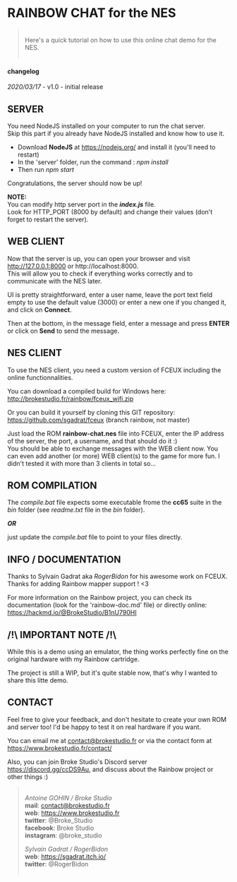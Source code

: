 # RAINBOW CHAT for the NES

> &nbsp;  
> Here's a quick tutorial on how to use this online chat demo for the NES.  
> &nbsp;

#### changelog

_2020/03/17_ - v1.0 - initial release

## SERVER

You need NodeJS installed on your computer to run the chat server.  
Skip this part if you already have NodeJS installed and know how to use it.

- Download **NodeJS** at https://nodejs.org/ and install it (you'll need to restart)
- In the 'server' folder, run the command : _npm install_
- Then run _npm start_

Congratulations, the server should now be up!

**NOTE:**  
You can modify http server port in the **_index.js_** file.  
Look for HTTP_PORT (8000 by default) and change their values (don't forget to restart the server).

## WEB CLIENT

Now that the server is up, you can open your browser and visit http://127.0.0.1:8000 or http://localhost:8000.  
This will allow you to check if everything works correctly and to communicate with the NES later.

UI is pretty straightforward, enter a user name, leave the port text field empty to use the default value (3000) or enter a new one if you changed it, and click on **Connect**.

Then at the bottom, in the message field, enter a message and press **ENTER** or click on **Send** to send the message.

## NES CLIENT

To use the NES client, you need a custom version of FCEUX including the online functionnalities.

You can download a compiled build for Windows here: http://brokestudio.fr/rainbow/fceux_wifi.zip

Or you can build it yourself by cloning this GIT repository: https://github.com/sgadrat/fceux (branch rainbow, not master)

Just load the ROM **rainbow-chat.nes** file into FCEUX, enter the IP address of the server, the port, a username, and that should do it :)  
You should be able to exchange messages with the WEB client now. You can even add another (or more) WEB client(s) to the game for more fun. I didn't tested it with more than 3 clients in total so...

## ROM COMPILATION

The _compile.bat_ file expects some executable frome the **cc65** suite in the _bin_ folder (see _readme.txt_ file in the _bin_ folder).

**_OR_**

just update the _compile.bat_ file to point to your files directly.

## INFO / DOCUMENTATION

Thanks to Sylvain Gadrat aka _RogerBidon_ for his awesome work on FCEUX. Thanks for adding Rainbow mapper support ! <3

For more information on the Rainbow project, you can check its documentation (look for the 'rainbow-doc.md' file) or directly online: https://hackmd.io/@BrokeStudio/B1nU790HI

## /!\ IMPORTANT NOTE /!\

While this is a demo using an emulator, the thing works perfectly fine on the original hardware with my Rainbow cartridge.

The project is still a WIP, but it's quite stable now, that's why I wanted to share this litte demo.

## CONTACT

Feel free to give your feedback, and don't hesitate to create your own ROM and server too! I'd be happy to test it on real hardware if you want.

You can email me at contact@brokestudio.fr or via the contact form at https://www.brokestudio.fr/contact/

Also, you can join Broke Studio's Discord server https://discord.gg/ccDS9Au, and discuss about the Rainbow project or other things :)

> &nbsp;  
> _Antoine GOHIN / Broke Studio_  
> **mail**: contact@brokestudio.fr  
> **web**: https://www.brokestudio.fr  
> **twitter**: @Broke_Studio  
> **facebook**: Broke Studio  
> **instagram**: @broke_studio
>
> _Sylvain Gadrat / RogerBidon_  
> **web**: https://sgadrat.itch.io/  
> **twitter**: @RogerBidon  
> &nbsp;

